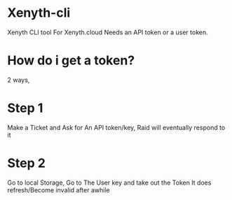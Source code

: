 # Xenyth-cli

Xenyth CLI tool For Xenyth.cloud
Needs an API token or a user token.


# How do i get a token?


2 ways,

# Step 1
Make a Ticket and Ask for An API token/key, Raid will eventually respond to it

# Step 2
Go to local Storage, Go to The User key and take out the Token
It does refresh/Become invalid after awhile
